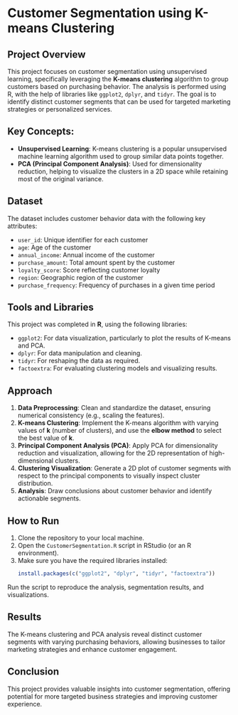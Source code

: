 # Customer Segmentation using K-means Clustering

## Project Overview
This project focuses on customer segmentation using unsupervised learning, specifically leveraging the **K-means clustering** algorithm to group customers based on purchasing behavior. The analysis is performed using R, with the help of libraries like `ggplot2`, `dplyr`, and `tidyr`. The goal is to identify distinct customer segments that can be used for targeted marketing strategies or personalized services.

## Key Concepts:
- **Unsupervised Learning**: K-means clustering is a popular unsupervised machine learning algorithm used to group similar data points together.
- **PCA (Principal Component Analysis)**: Used for dimensionality reduction, helping to visualize the clusters in a 2D space while retaining most of the original variance.
  
## Dataset
The dataset includes customer behavior data with the following key attributes:
- `user_id`: Unique identifier for each customer
- `age`: Age of the customer
- `annual_income`: Annual income of the customer
- `purchase_amount`: Total amount spent by the customer
- `loyalty_score`: Score reflecting customer loyalty
- `region`: Geographic region of the customer
- `purchase_frequency`: Frequency of purchases in a given time period

## Tools and Libraries
This project was completed in **R**, using the following libraries:
- `ggplot2`: For data visualization, particularly to plot the results of K-means and PCA.
- `dplyr`: For data manipulation and cleaning.
- `tidyr`: For reshaping the data as required.
- `factoextra`: For evaluating clustering models and visualizing results.

## Approach
1. **Data Preprocessing**: Clean and standardize the dataset, ensuring numerical consistency (e.g., scaling the features).
2. **K-means Clustering**: Implement the K-means algorithm with varying values of **k** (number of clusters), and use the **elbow method** to select the best value of **k**.
3. **Principal Component Analysis (PCA)**: Apply PCA for dimensionality reduction and visualization, allowing for the 2D representation of high-dimensional clusters.
4. **Clustering Visualization**: Generate a 2D plot of customer segments with respect to the principal components to visually inspect cluster distribution.
5. **Analysis**: Draw conclusions about customer behavior and identify actionable segments.

## How to Run
1. Clone the repository to your local machine.
2. Open the `CustomerSegmentation.R` script in RStudio (or an R environment).
3. Make sure you have the required libraries installed:
   ```r
   install.packages(c("ggplot2", "dplyr", "tidyr", "factoextra"))
Run the script to reproduce the analysis, segmentation results, and visualizations.
## Results
The K-means clustering and PCA analysis reveal distinct customer segments with varying purchasing behaviors, allowing businesses to tailor marketing strategies and enhance customer engagement.

## Conclusion
This project provides valuable insights into customer segmentation, offering potential for more targeted business strategies and improving customer experience.

